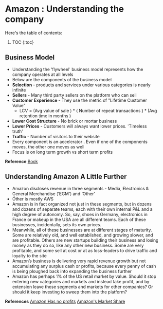 # Amazon : Understanding the company

Here's the table of contents:

1. TOC
{:toc}

## Business Model 
- Understanding the 'flywheel' business model represents how the company operates at all levels 
- Below are the components of the business model 
- **Selection** - products and services under various categories is nearly infinite
- **Sellers** - Many third party sellers on the platform who can sell 
- **Customer Experience** - They use the metric of "Lifetime Customer Value"
  - LCV = (Avg value of sale ) * ( Number of repeat transactions ) * (Avg retention time in months )
- **Lower Cost Structure** - No brick or mortar business 
- **Lower Prices** - Customers will always want lower prices. 'Timeless truth'
- **Traffic** - Number of visitors to their website 
- Every component is an accelerator . Even if one of the components moves, the other one moves as well 
- Focus is on long term growth vs short term profits 

**Reference**
[Book](https://www.amazon.com/gp/product/B078FWZGRL/ref=dbs_a_def_rwt_bibl_vppi_i0)

## Understanding Amazon A Little Further 
- Amazon discloses revenue in three segments - Media, Electronics & General Merchandise (‘EGM') and ‘Other’
- Óther is mostly AWS
- Amazon is in fact organized not just in these segments, but in dozens and dozens of separate teams, each with their own internal P&L     and a high degree of autonomy. So, say, shoes in Germany, electronics in France or makeup in the USA are all different teams. Each of   these businesses, incidentally, sets its own prices.
- Meanwhile, all of these businesses are at different stages of maturity. Some are relatively old, and well established, and growing       slower, and are profitable. Others are new startups building their business and losing money as they do so, like any other new           business. Some are very profitable, and some sell at cost or at as loss-leaders to drive traffic and loyalty to the site
- Amazon’s business is delivering very rapid revenue growth but not accumulating any surplus cash or profits, because every penny of       cash is being ploughed back into expanding the business further
- Amazon has perhaps 1% of the US retail market by value. Should it stop entering new categories and markets and instead take profit, and by extension leave those segments and markets for other companies? Or should it keep investing to sweep them into the platform? 

**References**
[Amazon Has no profits](https://www.ben-evans.com/benedictevans/2014/9/4/why-amazon-has-no-profits-and-why-it-works)
[Amazon's Market Share](https://www.ben-evans.com/benedictevans/2019/12/amazons-market-share19)



